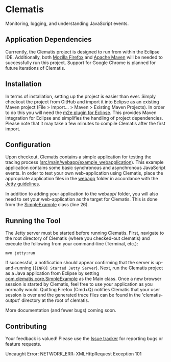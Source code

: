 Clematis
=====

Monitoring, logging, and understanding JavaScript events.

## Application Dependencies

Currrently, the Clematis project is designed to run from within the Eclipse IDE. Additionally, both [Mozilla Firefox](http://www.mozilla.org/en-US/firefox/new/) and [Apache Maven](http://maven.apache.org/download.cgi) will be needed to successfully run this project. Support for Google Chrome is planned for future iterations of Clematis.

## Installation

In terms of installation, setting up the project is easier than ever. Simply checkout the project from GitHub and import it into Eclipse as an existing Maven project (File > Import... > Maven > Existing Maven Projects). In order to do this you will need the [m2e plugin for Eclipse](http://eclipse.org/m2e/download/). This provides Maven integration for Eclipse and simplifies the handling of project dependencies. Please note that it may take a few minutes to compile Clematis after the first import.

## Configuration

Upon checkout, Clematis contains a simple application for testing the tracing process ([src/main/webapp/example\_webapplication](https://github.com/saltlab/clematis/tree/master/src/main/webapp/example_webapplication)). This example application contains some basic synchronous and asynchronous JavaScript events. In order to test your own web-application using Clematis, place the appropriate application files in the [webapp](https://github.com/saltlab/clematis/tree/master/src/main/webapp/) folder in accordance with the [Jetty guidelines](http://wiki.eclipse.org/Jetty/Howto/Deploy_Web_Applications).

In addition to adding your application to the webapp/ folder, you will also need to set your web-application as the target for Clematis. This is done from the [SimpleExample](https://github.com/saltlab/clematis/blob/master/src/main/java/com/clematis/core/SimpleExample.java) class (line 26). 

## Running the Tool 

The Jetty server must be started before running Clematis. First, navigate to the root directory of Clematis (where you checked-out clematis) and execute the following from your command-line (Terminal, etc.):

```
mvn jetty:run
```

If successful, a notification should appear confirming that the server is up-and-running (``[INFO] Started Jetty Server``). Next, run the Clematis project as a Java application from Eclipse by setting [com.clematis.core.SimpleExample](https://github.com/saltlab/clematis/blob/master/src/main/java/com/clematis/core/SimpleExample.java) as the Main class. Once a new browser session is started by Clematis, feel free to use your application as you normally would. Quitting Firefox (Cmd+Q) notifies Clematis that your user session is over and the generated trace files can be found in the 'clematis-output' directory at the root of clematis.

More documentation (and fewer bugs) coming soon.

## Contributing

Your feedback is valued! Please use the [Issue tracker](https://github.com/saltlab/clematis/issues) for reporting bugs or feature requests.

Uncaught Error: NETWORK_ERR: XMLHttpRequest Exception 101
```

